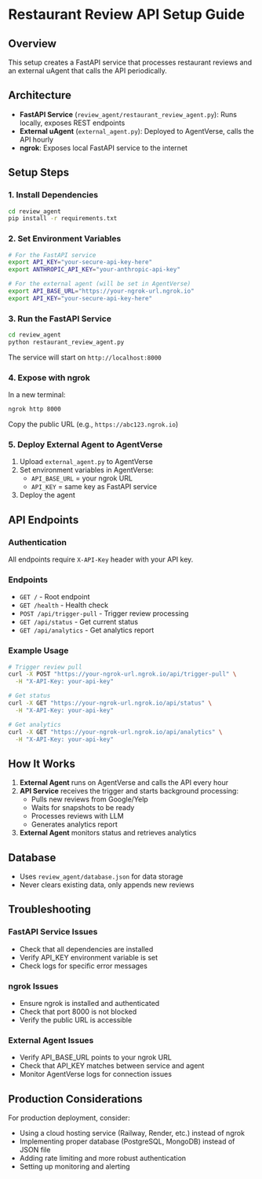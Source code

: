 # Restaurant Review API Setup Guide

## Overview
This setup creates a FastAPI service that processes restaurant reviews and an external uAgent that calls the API periodically.

## Architecture
- **FastAPI Service** (`review_agent/restaurant_review_agent.py`): Runs locally, exposes REST endpoints
- **External uAgent** (`external_agent.py`): Deployed to AgentVerse, calls the API hourly
- **ngrok**: Exposes local FastAPI service to the internet

## Setup Steps

### 1. Install Dependencies
```bash
cd review_agent
pip install -r requirements.txt
```

### 2. Set Environment Variables
```bash
# For the FastAPI service
export API_KEY="your-secure-api-key-here"
export ANTHROPIC_API_KEY="your-anthropic-api-key"

# For the external agent (will be set in AgentVerse)
export API_BASE_URL="https://your-ngrok-url.ngrok.io"
export API_KEY="your-secure-api-key-here"
```

### 3. Run the FastAPI Service
```bash
cd review_agent
python restaurant_review_agent.py
```
The service will start on `http://localhost:8000`

### 4. Expose with ngrok
In a new terminal:
```bash
ngrok http 8000
```
Copy the public URL (e.g., `https://abc123.ngrok.io`)

### 5. Deploy External Agent to AgentVerse
1. Upload `external_agent.py` to AgentVerse
2. Set environment variables in AgentVerse:
   - `API_BASE_URL` = your ngrok URL
   - `API_KEY` = same key as FastAPI service
3. Deploy the agent

## API Endpoints

### Authentication
All endpoints require `X-API-Key` header with your API key.

### Endpoints
- `GET /` - Root endpoint
- `GET /health` - Health check
- `POST /api/trigger-pull` - Trigger review processing
- `GET /api/status` - Get current status
- `GET /api/analytics` - Get analytics report

### Example Usage
```bash
# Trigger review pull
curl -X POST "https://your-ngrok-url.ngrok.io/api/trigger-pull" \
  -H "X-API-Key: your-api-key"

# Get status
curl -X GET "https://your-ngrok-url.ngrok.io/api/status" \
  -H "X-API-Key: your-api-key"

# Get analytics
curl -X GET "https://your-ngrok-url.ngrok.io/api/analytics" \
  -H "X-API-Key: your-api-key"
```

## How It Works

1. **External Agent** runs on AgentVerse and calls the API every hour
2. **API Service** receives the trigger and starts background processing:
   - Pulls new reviews from Google/Yelp
   - Waits for snapshots to be ready
   - Processes reviews with LLM
   - Generates analytics report
3. **External Agent** monitors status and retrieves analytics

## Database
- Uses `review_agent/database.json` for data storage
- Never clears existing data, only appends new reviews

## Troubleshooting

### FastAPI Service Issues
- Check that all dependencies are installed
- Verify API_KEY environment variable is set
- Check logs for specific error messages

### ngrok Issues
- Ensure ngrok is installed and authenticated
- Check that port 8000 is not blocked
- Verify the public URL is accessible

### External Agent Issues
- Verify API_BASE_URL points to your ngrok URL
- Check that API_KEY matches between service and agent
- Monitor AgentVerse logs for connection issues

## Production Considerations

For production deployment, consider:
- Using a cloud hosting service (Railway, Render, etc.) instead of ngrok
- Implementing proper database (PostgreSQL, MongoDB) instead of JSON file
- Adding rate limiting and more robust authentication
- Setting up monitoring and alerting
